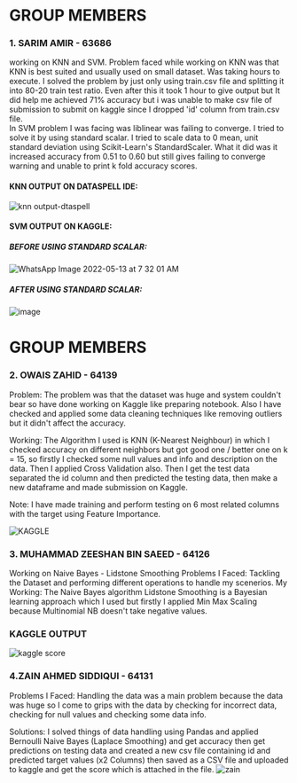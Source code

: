 # GROUP MEMBERS
### 1. SARIM AMIR - 63686 
working on KNN and SVM.
Problem faced while working on KNN  was that KNN is best suited and usually used on small dataset. Was taking hours to execute. I solved the problem by just only using train.csv file and splitting it into 80-20 train test ratio. Even after this it took 1 hour to give output but It did help me achieved 71% accuracy but i was unable to make csv file of submission to submit on kaggle since I dropped 'id' column from train.csv file. \
In SVM problem I was facing was liblinear was failing to converge. I tried to solve it by using standard scalar. I tried to scale data to 0 mean, unit standard deviation using Scikit-Learn's StandardScaler. What it did was it increased accuracy from 0.51 to 0.60 but still gives failing to converge warning and unable to print k fold accuracy scores.
#### KNN OUTPUT ON DATASPELL IDE:

![knn output-dtaspell](https://user-images.githubusercontent.com/73839879/168310337-d3578c60-1202-4e3b-bf2a-5475423ffb68.PNG)

#### SVM OUTPUT ON KAGGLE:
##### BEFORE USING STANDARD SCALAR:
![WhatsApp Image 2022-05-13 at 7 32 01 AM](https://user-images.githubusercontent.com/73839879/168313252-9aa10341-73c3-480c-8060-eb5d9a1024ba.jpeg)

##### AFTER USING STANDARD SCALAR:
![image](https://user-images.githubusercontent.com/73839879/168312746-b1a5b15e-c26f-47a0-83b2-8dcc1c8bd254.png)

# GROUP MEMBERS
### 2. OWAIS ZAHID - 64139
Problem: The problem was that the dataset was huge and system couldn't bear so have done working on Kaggle like preparing notebook. Also I have checked and applied some data cleaning techniques like removing outliers but it didn't affect the accuracy.

Working: The Algorithm I used is KNN (K-Nearest Neighbour) in which I checked accuracy on different neighbors  but got good one / better one on k = 15, so firstly I checked some null values and info and description on the data. 
Then I applied Cross Validation also. 
Then I get the test data separated the id column and then predicted the testing data, then make a new dataframe and made submission on Kaggle.

Note: I have made training and perform testing on 6 most related columns with the target using Feature Importance.

![KAGGLE](https://user-images.githubusercontent.com/62961644/168481303-91a43ffb-8e58-4815-815f-98b23d771140.jpeg)

### 3. MUHAMMAD ZEESHAN BIN SAEED - 64126
Working on Naive Bayes - Lidstone Smoothing
Problems I Faced: Tackling the Dataset and performing different operations to handle my scenerios.
My Working: The  Naive Bayes algorithm Lidstone Smoothing is a Bayesian learning approach which I used but firstly I applied Min Max Scaling because Multinomial NB doesn't take negative values.

### KAGGLE OUTPUT
![kaggle score](https://user-images.githubusercontent.com/57366208/168481482-12766750-d182-4a15-bfe3-591f9f48b081.JPG)


### 4.ZAIN AHMED SIDDIQUI - 64131
Problems I Faced: Handling the data was a main problem because the data was huge so I come to grips with the data by checking for incorrect data, checking for null values and checking some data info.

Solutions: I solved things of data handling using Pandas and applied Bernoulli Naive Bayes (Laplace Smoothing) and get accuracy then get predictions on testing data and created a new csv file containing id and predicted target values (x2 Columns) then saved as a CSV file and uploaded to kaggle and get the score which is attached in the file.
![zain](https://user-images.githubusercontent.com/85029018/168480875-8a3583c1-43dd-4562-8461-2a2e7a6773d1.jpeg)

